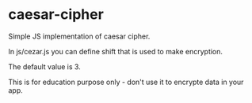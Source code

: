 # caesar-cipher
Simple JS implementation of caesar cipher.

In js/cezar.js you can define shift that is used to make encryption. 

The default value is 3. 

This is for education purpose only - don't use it to encrypte data in your app.
